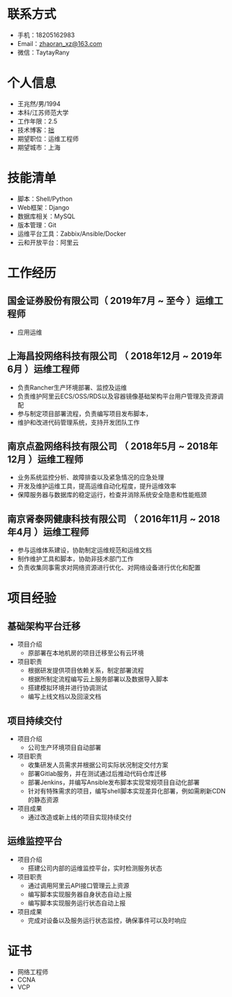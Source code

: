 # 联系方式
- 手机：18205162983
- Email：zhaoran_xz@163.com
- 微信：TaytayRany

# 个人信息
 - 王兆然/男/1994 
 - 本科/江苏师范大学
 - 工作年限：2.5
 - 技术博客：[拙](https://www.sosad.cn/)
 - 期望职位：运维工程师
 - 期望城市：上海

# 技能清单

- 脚本：Shell/Python
- Web框架：Django
- 数据库相关：MySQL
- 版本管理：Git
- 运维平台工具：Zabbix/Ansible/Docker
- 云和开放平台：阿里云

# 工作经历
## 国金证券股份有限公司（ 2019年7月 ~ 至今 ）运维工程师
 - 应用运维
 
## 上海昌投网络科技有限公司 （ 2018年12月 ~ 2019年6月 ）运维工程师
 - 负责Rancher生产环境部署、监控及运维
 - 负责维护阿里云ECS/OSS/RDS以及容器镜像基础架构平台用户管理及资源调配
 - 参与制定项目部署流程，负责编写项目发布脚本，
 - 维护和改进代码管理系统，支持开发团队工作
  

## 南京点盈网络科技有限公司 （ 2018年5月 ~ 2018年12月 ）运维工程师
- 业务系统监控分析、故障排查以及紧急情况的应急处理
- 开发及维护运维工具，提高运维自动化程度，提升运维效率
- 保障服务器与数据库的稳定运行，检查并消除系统安全隐患和性能瓶颈

## 南京肾泰网健康科技有限公司 （ 2016年11月 ~ 2018年4月 ）运维工程师
- 参与运维体系建设，协助制定运维规范和运维文档
- 制作维护工具和脚本，协助非技术部门工作
- 负责收集同事需求对网络资源进行优化、对网络设备进行优化和配置


# 项目经验

## 基础架构平台迁移
- 项目介绍
  - 原部署在本地机房的项目迁移至公有云环境
- 项目职责
  - 根据研发提供项目依赖关系，制定部署流程
  - 根据所制定流程编写云上服务部署以及数据导入脚本
  - 搭建模拟环境并进行协调测试
  - 编写上线文档以及回滚文档

## 项目持续交付
- 项目介绍
  - 公司生产环境项目自动部署
- 项目职责
  - 收集研发人员需求并根据公司实际状况制定交付方案
  - 部署Gitlab服务，并在测试通过后推动代码仓库迁移
  - 部署Jenkins，并编写Ansible发布脚本实现常规项目自动化部署
  - 针对有特殊需求的项目，编写shell脚本实现差异化部署，例如需刷新CDN的静态资源
- 项目成果
  - 通过改造或新上线的项目实现持续交付

## 运维监控平台
- 项目介绍
  - 搭建公司内部的运维监控平台，实时检测服务状态
- 项目职责
  - 通过调用阿里云API接口管理云上资源
  - 编写脚本实现服务器自身状态自动上报
  - 编写脚本实现服务运行状态自动上报
- 项目成果
  - 完成对设备以及服务运行状态监控，确保事件可以及时响应

# 证书
- 网络工程师
- CCNA
- VCP